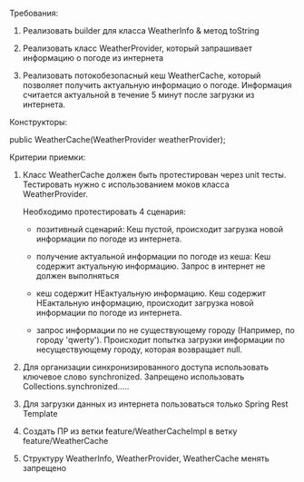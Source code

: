 Требования:

1. Реализовать builder для класса WeatherInfo & метод toString

2. Реализовать класс WeatherProvider, который запрашивает информацию о погоде из интернета

3. Реализовать потокобезопасный кеш WeatherCache, который позволяет получить актуальную информацио о погоде.
   Информация считается актуальной в течение 5 минут после загрузки из интернета.
   
Конструкторы:

public WeatherCache(WeatherProvider weatherProvider);
   
Критерии приемки:

1. Класс WeatherCache должен быть протестирован через unit тесты.
   Тестировать нужно с использованием моков класса WeatherProvider.
   
   Необходимо протестировать 4 сценария:
   
    - позитивный сценарий: Кеш пустой, происходит загрузка новой информации по погоде из интернета. 
    
	- получение актуальной информации по погоде из кеша: Кеш содержит актуальную информацию. Запрос в интернет не должен выполняться
    
    - кеш содержит НЕактуальную информацию. Кеш содержит НЕактальную информацию, происходит загрузка новой информации по погоде из интернета. 
    
	- запрос информации по не существующему городу (Например, по городу 'qwerty'). Происходит попытка загрузки информации по несуществующему городу, которая возвращает null. 

2. Для организации синхронизированного доступа использовать ключевое слово synchronized.
   Запрещено использовать Collections.synchronized.....
   
3. Для загрузки данных из интернета пользоваться только Spring Rest Template
	
4. Создать ПР из ветки feature/WeatherCacheImpl в ветку feature/WeatherCache

5. Структуру WeatherInfo, WeatherProvider, WeatherCache менять запрещено